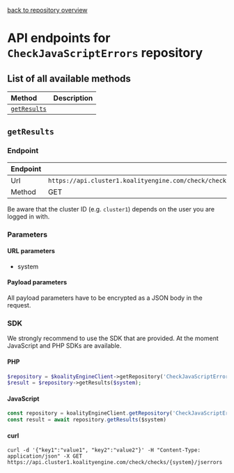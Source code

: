 [back to repository overview](../RepositoryOverviews.md)
# API endpoints for `CheckJavaScriptErrors` repository

## List of all available methods

| Method                                        | Description                                                            |
|:----------------------------------------------|:-----------------------------------------------------------------------|
| [`getResults`](#getresults) |  |


## `getResults`



### Endpoint
| Endpoint |                                                                       |
|:---------|:----------------------------------------------------------------------|
| Url      | ```https://api.cluster1.koalityengine.com/check/checks/{system}/jserrors```|
| Method   | GET                                      |

Be aware that the cluster ID (e.g. `cluster1`) depends on the user you are logged in with.

### Parameters

#### URL parameters
 - system

#### Payload parameters

All payload parameters have to be encrypted as a JSON body in the request.


### SDK

We strongly recommend to use the SDK that are provided. At the moment JavaScript and PHP SDKs are available.

#### PHP
```php
$repository = $koalityEngineClient->getRepository('CheckJavaScriptErrors');
$result = $repository->getResults($system);
```

#### JavaScript

```javascript
const repository = koalityEngineClient.getRepository('CheckJavaScriptErrors')
const result = await repository.getResults($system)
```

#### curl

```shell
curl -d '{"key1":"value1", "key2":"value2"}' -H "Content-Type: application/json" -X GET https://api.cluster1.koalityengine.com/check/checks/{system}/jserrors
```

